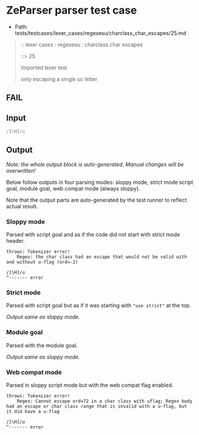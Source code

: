 # ZeParser parser test case

- Path: tests/testcases/lexer_cases/regexesu/charclass_char_escapes/25.md

> :: lexer cases : regexesu : charclass char escapes
>
> ::> 25
>
> Imported lexer test
>
> only escaping a single uc letter

## FAIL

## Input

`````js
/[\H]/u
`````

## Output

_Note: the whole output block is auto-generated. Manual changes will be overwritten!_

Below follow outputs in four parsing modes: sloppy mode, strict mode script goal, module goal, web compat mode (always sloppy).

Note that the output parts are auto-generated by the test runner to reflect actual result.

### Sloppy mode

Parsed with script goal and as if the code did not start with strict mode header.

`````
throws: Tokenizer error!
    Regex: the char class had an escape that would not be valid with and without u-flag (ord=-2)

/[\H]/u
^------- error
`````

### Strict mode

Parsed with script goal but as if it was starting with `"use strict"` at the top.

_Output same as sloppy mode._

### Module goal

Parsed with the module goal.

_Output same as sloppy mode._

### Web compat mode

Parsed in sloppy script mode but with the web compat flag enabled.

`````
throws: Tokenizer error!
    Regex: Cannot escape ord=72 in a char class with uflag; Regex body had an escape or char class range that is invalid with a u-flag, but it did have a u-flag

/[\H]/u
^------- error
`````

